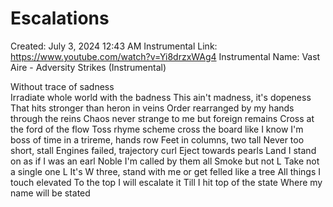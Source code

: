 # Escalations

Created: July 3, 2024 12:43 AM
Instrumental Link: https://www.youtube.com/watch?v=Yi8drzxWAg4
Instrumental Name: Vast Aire - Adversity Strikes (Instrumental)

Without trace of sadness  
Irradiate whole world with the badness
This ain't madness, it's dopeness
That hits stronger than heron in veins
Order rearranged by my hands through the reins
Chaos never strange to me but foreign remains
Cross at the ford of the flow
Toss rhyme scheme cross the board like I know
I'm boss of time in a trireme, hands row
Feet in columns, two tall
Never too short, stall
Engines failed, trajectory curl
Eject towards pearls 
Land I stand on as if I was an earl
Noble I'm called by them all
Smoke but not L
Take not a single one L
It's W three, stand with me or get felled like a tree
All things I touch elevated
To the top I will escalate it
Till I hit top of the state
Where my name will be stated
